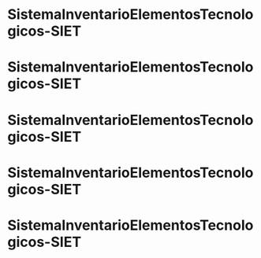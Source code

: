 # SistemaInventarioElementosTecnologicos-SIET
# SistemaInventarioElementosTecnologicos-SIET
# SistemaInventarioElementosTecnologicos-SIET
# SistemaInventarioElementosTecnologicos-SIET
# SistemaInventarioElementosTecnologicos-SIET
